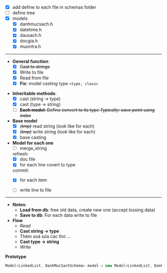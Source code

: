 
+ [x] add define to each file in schemas folder
+ [ ] define tree 
+ [x] models
	+ [x] danhmucsach.h
	+ [x] datetime.h
	+ [x] dausach.h
	+ [x] docgia.h
	+ [x] muontra.h
---
+ **General function**:
    + [x] ~~Cast to strings~~
    + [x] Write to file 
    + [x] Read from file 
	+ [x] **Fix**: model casting type `<type, class>`
- **Inheritable methods**:
    - [x] cast (string -> type)
    - [x] cast (type -> string)
	+ [ ] ~~**Each model**: Define convert to its type _Typically: save point using index_~~

- **Base model**
    - [x] ~~_{tmp}_~~ read string (look like for each)
    - [x] ~~_{tmp}_~~ write string (look like for each)
    - [x] base casting

- **Model for each one**
    - [ ] merge_string
    
    refresh:
    - [x] doc file
    - [x] for each line covert to type
    
    commit:
    - [x] for each item
    - [ ] write line to file


---
- **Notes**:
    - **Load from db**: free old data, create new one (accept lossing data)
    - **Save to db**: For each data write to file
- **Flow**
    - _Read_
    - **Cast string -> type**
    - Thêm xoá sửa các thứ ...
    - **Cast type -> string**
    - _Write_

**Prototype**
 ```c++
Model<LinkedList, DanhMucSachSchema> model = new Model<LinkedList, DanhMucSachSchema>();
 ```

